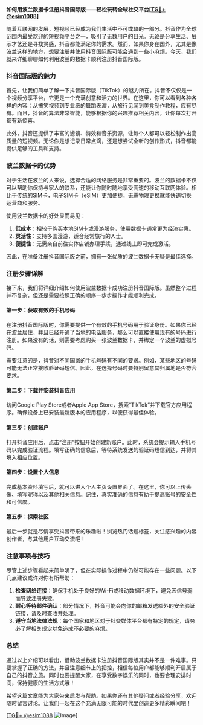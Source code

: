 **如何用波兰数据卡注册抖音国际版——轻松玩转全球社交平台[[TG💪+ @esim1088](https://t.me/s/esim1088)]**

随着互联网的发展，短视频已经成为我们生活中不可或缺的一部分。抖音作为全球范围内最受欢迎的短视频平台之一，吸引了无数用户的目光。无论是分享生活、展示才艺还是寻找灵感，抖音都能满足你的需求。然而，如果你身在国外，尤其是像波兰这样的地方，想要注册并使用抖音国际版可能会遇到一些小麻烦。今天，我们就来详细聊聊如何利用波兰的数据卡顺利注册抖音国际版。

### 抖音国际版的魅力

首先，让我们简单了解一下抖音国际版（TikTok）的魅力所在。抖音不仅仅是一个视频分享平台，它更是一个充满创意和活力的世界。在这里，你可以看到各种各样的内容：从搞笑视频到专业级的舞蹈表演，从旅行见闻到美食制作教程，应有尽有。而且，抖音的算法非常智能，能够根据你的兴趣推荐相关内容，让你每次打开都有新惊喜。

此外，抖音还提供了丰富的滤镜、特效和音乐资源，让每个人都可以轻松制作出高质量的短视频。无论你是想记录日常点滴，还是想尝试全新的创作形式，抖音都能提供足够的工具和支持。

### 波兰数据卡的优势

对于生活在波兰的人来说，选择合适的网络服务是非常重要的。波兰的数据卡不仅可以帮助你保持与家人的联系，还能让你随时随地享受高速的移动互联网体验。相比于传统的SIM卡，电子SIM卡（eSIM）更加便捷，无需物理更换就能快速切换运营商和服务。

使用波兰数据卡的好处显而易见：

1. **低成本**：相较于购买本地SIM卡或漫游服务，使用数据卡通常更为经济实惠。
2. **灵活性**：支持多国漫游，适合经常旅行的人士。
3. **便捷性**：无需亲自前往实体店铺办理手续，通过线上即可完成激活。

因此，在准备注册抖音国际版之前，拥有一张优质的波兰数据卡无疑是最佳选择。

### 注册步骤详解

接下来，我们将详细介绍如何使用波兰数据卡成功注册抖音国际版。虽然整个过程并不复杂，但还是需要按照正确的顺序一步步操作才能顺利完成。

#### 第一步：获取有效的手机号码

在注册抖音国际版时，你需要提供一个有效的手机号码用于验证身份。如果你已经在波兰居住，并且已经开通了当地的电话服务，那么可以直接使用现有的号码进行注册。如果没有的话，则需要考虑购买一张波兰数据卡，并绑定一个波兰的虚拟号码。

需要注意的是，抖音对不同国家的手机号码有不同的要求。例如，某些地区的号码可能无法正常接收验证码短信。因此，在选择号码时要特别留意其归属地是否符合要求。

#### 第二步：下载并安装抖音应用

访问Google Play Store或者Apple App Store，搜索“TikTok”并下载官方应用程序。确保设备上已安装最新版本的应用程序，以便获得最佳体验。

#### 第三步：创建账户

打开抖音应用后，点击“注册”按钮开始创建新账户。此时，系统会提示输入手机号码以完成验证流程。填写正确的信息后，等待系统发送的验证码短信到达，并将其填入相应位置。

#### 第四步：设置个人信息

完成基本资料填写后，就可以进入个人主页设置界面了。在这里，你可以上传头像、填写昵称以及其他相关信息。记住，真实准确的信息有助于提高账号的安全性和可信度。

#### 第五步：探索社区

最后一步就是尽情享受抖音带来的乐趣啦！浏览热门话题标签，关注感兴趣的内容创作者，与其他用户互动交流吧！

### 注意事项与技巧

尽管上述步骤看起来简单明了，但在实际操作过程中仍然可能存在一些问题。以下几点建议或许对你有所帮助：

1. **检查网络连接**：确保手机处于良好的Wi-Fi或移动数据环境下，避免因信号弱而导致注册失败。
2. **耐心等待邮件确认**：部分情况下，抖音可能会向你的邮箱发送额外的安全验证链接，请及时查收并处理。
3. **遵守当地法律法规**：每个国家和地区对于社交媒体平台都有特定的规定，请务必了解相关规定以免造成不必要的麻烦。

### 总结

通过以上介绍可以看出，借助波兰数据卡注册抖音国际版其实并不是一件难事。只要掌握了正确的方法，并且注意细节上的把控，相信每位用户都能够顺利开启属于自己的抖音之旅。同时也要提醒大家，在享受数字娱乐的同时，也要合理安排时间，保持健康的生活方式哦！

希望这篇文章能为大家带来启发与帮助。如果你还有其他疑问或者经验分享，欢迎随时留言讨论。让我们一起在这个充满无限可能的时代里创造更多精彩瞬间吧！

[[TG💪+ @esim1088](https://t.me/s/esim1088) ![Image](https://i.postimg.cc/4NQfJmqS/Snipaste-2025-05-13-00-14-12.png)]